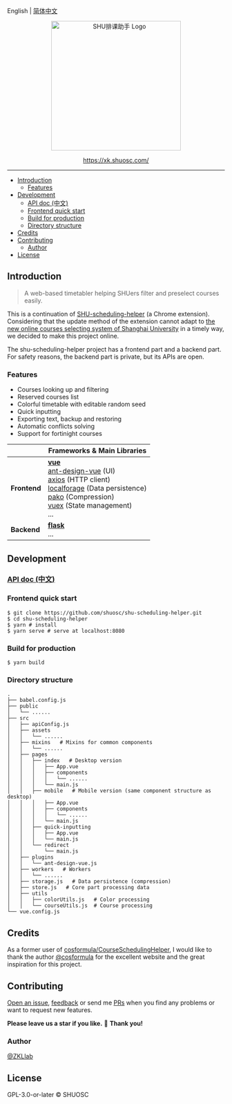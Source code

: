 English | [简体中文](./README-zh_CN.md)

<p align="center">
  <a href="https://xk.shuosc.com/">
    <img width="300px" src="https://xk.shuosc.com/img/readme-logo.svg" alt="SHU排课助手 Logo" />
  </a>
</p>

<p align="center">
  <a href="https://xk.shuosc.com/">https://xk.shuosc.com/</a>
</p>

------

- [Introduction](#introduction)
  - [Features](#features)
- [Development](#development)
  - [API doc (中文)](#api-doc-中文)
  - [Frontend quick start](#frontend-quick-start)
  - [Build for production](#build-for-production)
  - [Directory structure](#directory-structure)
- [Credits](#credits)
- [Contributing](#contributing)
  - [Author](#author)
- [License](#license)

## Introduction

> A web-based timetabler helping SHUers filter and preselect courses easily.

This is a continuation of [SHU-scheduling-helper](https://github.com/ZKLlab/SHU-scheduling-helper) (a Chrome extension). Considering that the update method of the extension cannot adapt to [the new online courses selecting system of Shanghai University](http://xk.autoisp.shu.edu.cn:8084/) in a timely way, we decided to make this project online.

The shu-scheduling-helper project has a frontend part and a backend part. For safety reasons, the backend part is private, but its APIs are open.

### Features

- Courses looking up and filtering
- Reserved courses list
- Colorful timetable with editable random seed
- Quick inputting
- Exporting text, backup and restoring
- Automatic conflicts solving
- Support for fortinight courses

|              | Frameworks & Main Libraries                                  |
| ------------ | ------------------------------------------------------------ |
| **Frontend** | **[vue](https://github.com/vuejs/vue)**<br />[ant-design-vue](https://github.com/vueComponent/ant-design-vue) (UI)<br />[axios](https://github.com/axios/axios) (HTTP client)<br />[localforage](https://github.com/localForage/localForage) (Data persistence)<br />[pako](https://github.com/nodeca/pako) (Compression)<br />[vuex](https://github.com/vuejs/vuex) (State management)<br />... |
| **Backend**  | **[flask](https://github.com/pallets/flask)**<br />...       |

## Development

### [API doc (中文)](./docs/api-zh_CN.md)

### Frontend quick start

```shell
$ git clone https://github.com/shuosc/shu-scheduling-helper.git
$ cd shu-scheduling-helper
$ yarn # install
$ yarn serve # serve at localhost:8080
```

### Build for production

```shell
$ yarn build
```

### Directory structure

```
.
├── babel.config.js
├── public
│   └── ......
├── src
│   ├── apiConfig.js
│   ├── assets
│   │   └── ......
│   ├── mixins   # Mixins for common components
│   │   └── ......
│   ├── pages
│   │   ├── index   # Desktop version
│   │   │   ├── App.vue
│   │   │   ├── components
│   │   │   │   └── ......
│   │   │   └── main.js
│   │   ├── mobile   # Mobile version (same component structure as desktop)
│   │   │   ├── App.vue
│   │   │   ├── components
│   │   │   │   └── ......
│   │   │   └── main.js
│   │   ├── quick-inputting
│   │   │   ├── App.vue
│   │   │   └── main.js
│   │   └── redirect
│   │       └── main.js
│   ├── plugins
│   │   └── ant-design-vue.js
│   ├── workers   # Workers
│   │   └── ......
│   ├── storage.js   # Data persistence (compression)
│   ├── store.js   # Core part processing data
│   ├── utils
│   │   ├── colorUtils.js   # Color processing
│   │   └── courseUtils.js  # Course processing
└── vue.config.js
```

## Credits

As a former user of [cosformula/CourseSchedulingHelper](https://github.com/cosformula/CourseSchedulingHelper), I would like to thank the author [@cosformula](https://github.com/cosformula) for the excellent website and the great inspiration for this project.

## Contributing

[Open an issue](https://github.com/shuosc/shu-scheduling-helper/issues/new), [feedback](https://support.qq.com/products/120502) or send me [PRs](https://github.com/shuosc/shu-scheduling-helper/pulls) when you find any problems or want to request new features.

**Please leave us a star if you like.** 🌟 **Thank you!**

### Author

[@ZKLlab](https://github.com/ZKLlab)

## License

GPL-3.0-or-later &copy; SHUOSC
